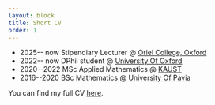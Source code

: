 ```yaml
---
layout: block
title: Short CV
order: 1
---
```


* 2025-- now Stipendiary Lecturer  @  [Oriel College, Oxford](https://www.oriel.ox.ac.uk/)
* 2022-- now DPhil student  @  [University Of Oxford](https://www.maths.ox.ac.uk/)
* 2020--2022 MSc Applied Mathematics @ [KAUST](https://www.kaust.edu.sa/en/) 
* 2016--2020 BSc Mathematics @ [University Of Pavia](https://matematica.unipv.it/en/homepage-english/) 

<!--more-->
You can find my full CV [here](https://uzerbinati.eu/assets/cv.pdf).